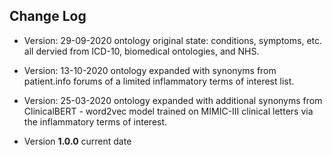 ## Change Log

* Version: 29-09-2020 ontology original state: conditions, symptoms, etc. all dervied from ICD-10, biomedical ontologies, and NHS.

* Version: 13-10-2020 ontology expanded with synonyms from patient.info forums of a limited inflammatory terms of interest list.

* Version: 25-03-2020 ontology expanded with additional synonyms from ClinicalBERT - word2vec model trained on MIMIC-III clinical letters via the inflammatory terms of interest.

* Version **1.0.0** current date 
